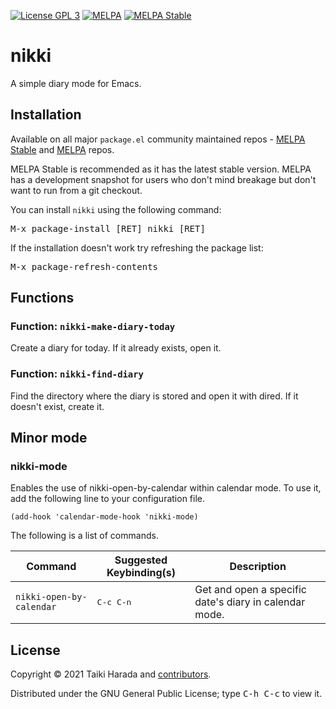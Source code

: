 [![License GPL 3][badge-license]][copying]
[![MELPA][melpa-badge]][melpa-package]
[![MELPA Stable][melpa-stable-badge]][melpa-stable-package]

# nikki

A simple diary mode for Emacs.

## Installation

Available on all major `package.el` community maintained repos -
[MELPA Stable][] and [MELPA][] repos.

MELPA Stable is recommended as it has the latest stable version.
MELPA has a development snapshot for users who don't mind breakage but
don't want to run from a git checkout.

You can install `nikki` using the following command:

<kbd>M-x package-install [RET] nikki [RET]</kbd>

If the installation doesn't work try refreshing the package list:

<kbd>M-x package-refresh-contents</kbd>

## Functions

### Function: `nikki-make-diary-today`

Create a diary for today.  If it already exists, open it.

### Function: `nikki-find-diary`

Find the directory where the diary is stored and open it with dired.
If it doesn't exist, create it.

## Minor mode

### nikki-mode

Enables the use of nikki-open-by-calendar within calendar mode.
To use it, add the following line to your configuration file.

`(add-hook 'calendar-mode-hook 'nikki-mode)`

The following is a list of commands.

Command                                             | Suggested Keybinding(s)         | Description
----------------------------------------------------|---------------------------------|------------------------
`nikki-open-by-calendar`                            | <kbd>C-c C-n</kbd>   | Get and open a specific date's diary in calendar mode.

## License

Copyright © 2021 Taiki Harada and [contributors][].

Distributed under the GNU General Public License; type <kbd>C-h C-c</kbd> to view it.

[badge-license]: https://img.shields.io/badge/license-GPL_3-green.svg
[melpa-badge]: http://melpa.org/packages/nikki-badge.svg
[melpa-stable-badge]: http://stable.melpa.org/packages/nikki-badge.svg
[melpa-package]: http://melpa.org/#/nikki
[melpa-stable-package]: http://stable.melpa.org/#/nikki
[COPYING]: http://www.gnu.org/copyleft/gpl.html
[contributors]: https://github.com/th994/nikki/contributors
[melpa]: http://melpa.org
[melpa stable]: http://stable.melpa.org
